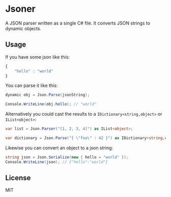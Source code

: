 # Jsoner

A JSON parser written as a single C# file. It converts JSON strings to dynamic objects.

## Usage

If you have some json like this:

```js
{
	"hello" : "world"
}
```

You can parse it like this:

```c#
dynamic obj = Json.Parse(jsonString);

Console.WriteLine(obj.hello); // "world"
```

Alternatively you could cast the results to a `IDictionary<string,object>` or `IList<object>`:

```c#
var list = Json.Parser("[1, 2, 3, 4]") as IList<object>;

var dictionary = Json.Parse("{ \"foo\" : 42 }") as IDictionary<string,object>;
```

Likewise you can convert an object to a json string:

```c#
string json = Json.Serialize(new { hello = "world" });
Console.WriteLine(json); // {"hello":"world"}
``` 

## License

MIT



